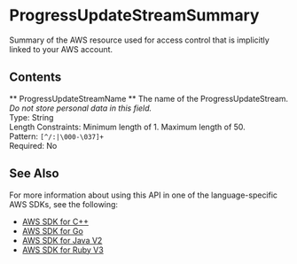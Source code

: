 # ProgressUpdateStreamSummary<a name="API_ProgressUpdateStreamSummary"></a>

Summary of the AWS resource used for access control that is implicitly linked to your AWS account\.

## Contents<a name="API_ProgressUpdateStreamSummary_Contents"></a>

 ** ProgressUpdateStreamName **   <a name="migrationhub-Type-ProgressUpdateStreamSummary-ProgressUpdateStreamName"></a>
The name of the ProgressUpdateStream\. *Do not store personal data in this field\.*   
Type: String  
Length Constraints: Minimum length of 1\. Maximum length of 50\.  
Pattern: `[^/:|\000-\037]+`   
Required: No

## See Also<a name="API_ProgressUpdateStreamSummary_SeeAlso"></a>

For more information about using this API in one of the language\-specific AWS SDKs, see the following:
+  [AWS SDK for C\+\+](https://docs.aws.amazon.com/goto/SdkForCpp/AWSMigrationHub-2017-05-31/ProgressUpdateStreamSummary) 
+  [AWS SDK for Go](https://docs.aws.amazon.com/goto/SdkForGoV1/AWSMigrationHub-2017-05-31/ProgressUpdateStreamSummary) 
+  [AWS SDK for Java V2](https://docs.aws.amazon.com/goto/SdkForJavaV2/AWSMigrationHub-2017-05-31/ProgressUpdateStreamSummary) 
+  [AWS SDK for Ruby V3](https://docs.aws.amazon.com/goto/SdkForRubyV3/AWSMigrationHub-2017-05-31/ProgressUpdateStreamSummary) 